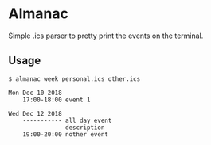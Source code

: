 # Almanac

Simple .ics parser to pretty print the events on the terminal.

## Usage

```
$ almanac week personal.ics other.ics

Mon Dec 10 2018
    17:00-18:00 event 1

Wed Dec 12 2018
    ----------- all day event
                description
    19:00-20:00 nother event
```
